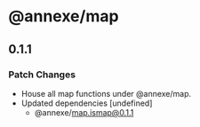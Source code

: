 # @annexe/map

## 0.1.1

### Patch Changes

- House all map functions under @annexe/map.
- Updated dependencies [undefined]
  - @annexe/map.ismap@0.1.1
